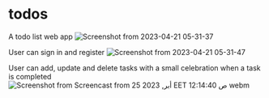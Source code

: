 # todos
A todo list web app
![Screenshot from 2023-04-21 05-31-37](https://user-images.githubusercontent.com/77203008/234131458-c56caccf-a390-43cc-8bb8-27f4bfe932fc.png)


User can sign in and register
![Screenshot from 2023-04-21 05-31-47](https://user-images.githubusercontent.com/77203008/234131504-98416c9f-43e5-4e1d-aae1-a899e6cac2be.png)

User can add, update and delete tasks with a small celebration when a task is completed
![Screenshot from Screencast from 25 أبر, 2023 EET 12:14:40 ص webm](https://user-images.githubusercontent.com/77203008/234132108-864b624f-01e8-44f4-b804-8d0644db42eb.png)
